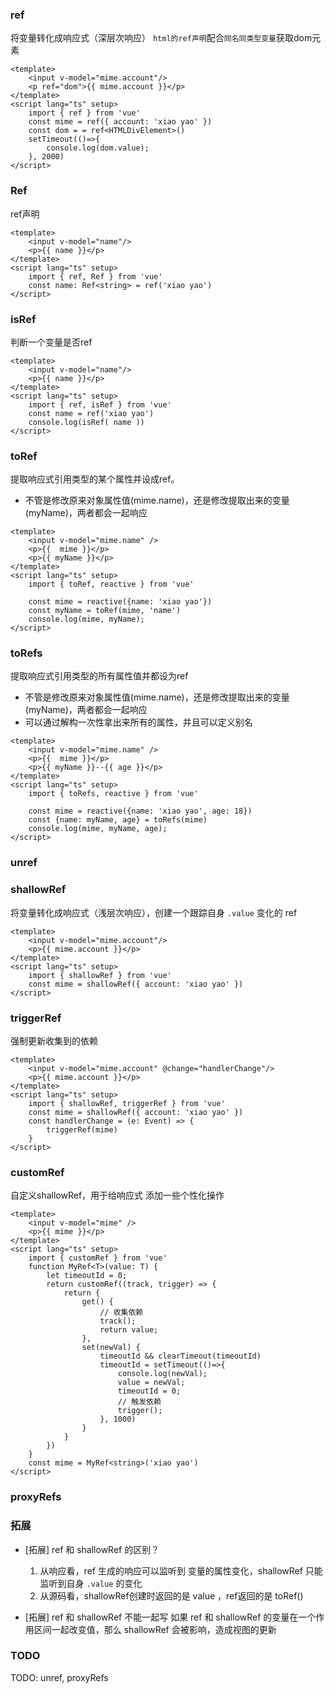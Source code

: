 ### ref

将变量转化成响应式（深层次响应）
`html的ref声明`配合`同名同类型变量`获取dom元素

```vue
<template>
    <input v-model="mime.account"/>
    <p ref="dom">{{ mime.account }}</p>
</template>
<script lang="ts" setup>
    import { ref } from 'vue'
    const mime = ref({ account: 'xiao yao' })
    const dom = = ref<HTMLDivElement>()
    setTimeout(()=>{
        console.log(dom.value);
    }, 2000)
</script>
```

### Ref

ref声明

```vue
<template>
    <input v-model="name"/>
    <p>{{ name }}</p>
</template>
<script lang="ts" setup>
    import { ref, Ref } from 'vue'
    const name: Ref<string> = ref('xiao yao')
</script>
```

### isRef

判断一个变量是否ref

```vue
<template>
    <input v-model="name"/>
    <p>{{ name }}</p>
</template>
<script lang="ts" setup>
    import { ref, isRef } from 'vue'
    const name = ref('xiao yao')
    console.log(isRef( name ))
</script>
```

### toRef

提取响应式引用类型的某个属性并设成ref。
* 不管是修改原来对象属性值(mime.name)，还是修改提取出来的变量(myName)，两者都会一起响应

```vue
<template>
    <input v-model="mime.name" />
    <p>{{  mime }}</p>
    <p>{{ myName }}</p>
</template>
<script lang="ts" setup>
    import { toRef, reactive } from 'vue'

    const mime = reactive({name: 'xiao yao'})
    const myName = toRef(mime, 'name')
    console.log(mime, myName);
</script>
```

### toRefs

提取响应式引用类型的所有属性值并都设为ref
* 不管是修改原来对象属性值(mime.name)，还是修改提取出来的变量(myName)，两者都会一起响应
* 可以通过解构一次性拿出来所有的属性，并且可以定义别名

```vue
<template>
    <input v-model="mime.name" />
    <p>{{  mime }}</p>
    <p>{{ myName }}--{{ age }}</p>
</template>
<script lang="ts" setup>
    import { toRefs, reactive } from 'vue'

    const mime = reactive({name: 'xiao yao', age: 18})
    const {name: myName, age} = toRefs(mime)
    console.log(mime, myName, age);
</script>
```

### unref

### shallowRef

将变量转化成响应式（浅层次响应），创建一个跟踪自身 `.value` 变化的 ref

```vue
<template>
    <input v-model="mime.account"/>
    <p>{{ mime.account }}</p>
</template>
<script lang="ts" setup>
    import { shallowRef } from 'vue'
    const mime = shallowRef({ account: 'xiao yao' })
</script>
```

### triggerRef 

强制更新收集到的依赖

```vue
<template>
    <input v-model="mime.account" @change="handlerChange"/>
    <p>{{ mime.account }}</p>
</template>
<script lang="ts" setup>
    import { shallowRef, triggerRef } from 'vue'
    const mime = shallowRef({ account: 'xiao yao' })
    const handlerChange = (e: Event) => {
        triggerRef(mime)
    }
</script>
```

### customRef

自定义shallowRef，用于给响应式 添加一些个性化操作

```vue
<template>
    <input v-model="mime" />
    <p>{{ mime }}</p>
</template>
<script lang="ts" setup>
    import { customRef } from 'vue' 
    function MyRef<T>(value: T) {
        let timeoutId = 0;
        return customRef((track, trigger) => {
            return {
                get() {
                    // 收集依赖
                    track();
                    return value;
                },
                set(newVal) {
                    timeoutId && clearTimeout(timeoutId)
                    timeoutId = setTimeout(()=>{
                        console.log(newVal);
                        value = newVal;
                        timeoutId = 0;
                        // 触发依赖
                        trigger();
                    }, 1000)
                }
            }
        })
    }
    const mime = MyRef<string>('xiao yao')
</script>
```

### proxyRefs

### 拓展

* [拓展] ref 和 shallowRef 的区别？
    1. 从响应看，ref 生成的响应可以监听到 变量的属性变化，shallowRef 只能监听到自身 `.value` 的变化
    2. 从源码看，shallowRef创建时返回的是 value ，ref返回的是 toRef()

* [拓展] ref 和 shallowRef 不能一起写
    如果 ref 和 shallowRef 的变量在一个作用区间一起改变值，那么 shallowRef 会被影响，造成视图的更新

### TODO

TODO: unref, proxyRefs